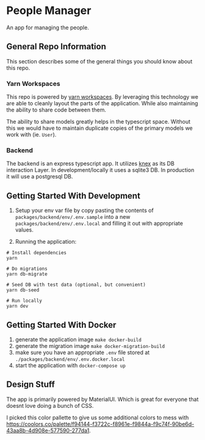 # People Manager

An app for managing the people.

## General Repo Information

This section describes some of the general things you should know about this repo.

### Yarn Workspaces

This repo is powered by [yarn workspaces](https://classic.yarnpkg.com/lang/en/docs/workspaces/). By leveraging this technology we are able to cleanly layout the parts of the application. While also maintaining the ability to share code between them.

The ability to share models greatly helps in the typescript space. Without this we would have to maintain duplicate copies of the primary models we work with (ie. `User`).

### Backend

The backend is an express typescript app. It utilizes [knex](https://knexjs.org/) as its DB interaction Layer. In development/locally it uses a sqlite3 DB. In production it will use a postgresql DB.

## Getting Started With Development

1. Setup your env var file by copy pasting the contents of `packages/backend/env/.env.sample` into a new `packages/backend/env/.env.local` and filling it out with appropriate values.

2. Running the application:

```
# Install dependencies
yarn

# Do migrations
yarn db-migrate

# Seed DB with test data (optional, but convenient)
yarn db-seed

# Run locally
yarn dev
```

## Getting Started With Docker

1. generate the application image `make docker-build`
2. generate the migration image `make docker-migration-build`
3. make sure you have an appropriate `.env` file stored at `./packages/backend/env/.env.docker.local`
4. start the application with `docker-compose up`

## Design Stuff

The app is primarily powered by MaterialUI. Which is great for everyone that doesnt love doing a bunch of CSS.

I picked this color pallette to give us some additional colors to mess with https://coolors.co/palette/f94144-f3722c-f8961e-f9844a-f9c74f-90be6d-43aa8b-4d908e-577590-277da1.
